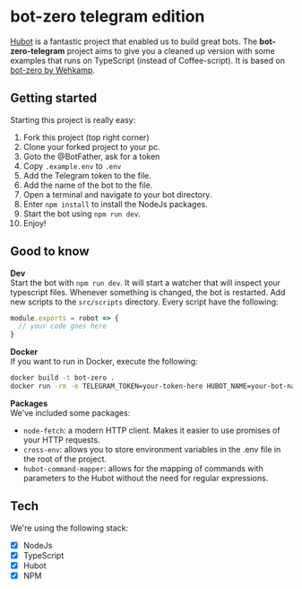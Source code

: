 # bot-zero telegram edition

<a href="https://hubot.github.com/">Hubot</a> is a fantastic project that enabled us to build great bots. The **bot-zero-telegram** project aims to give you a cleaned up version with some examples that runs on TypeScript (instead of Coffee-script). It is based on <a href="https://github.com/wehkamp/bot-zero">bot-zero by Wehkamp</a>.

## Getting started

Starting this project is really easy:

1. Fork this project (top right corner)
2. Clone your forked project to your pc.
3. Goto the @BotFather, ask for a token
4. Copy `.example.env` to `.env`
5. Add the Telegram token to the file.
6. Add the name of the bot to the file.
7. Open a terminal and navigate to your bot directory.
8. Enter `npm install` to install the NodeJs packages.
9. Start the bot using `npm run dev`.
10. Enjoy!

## Good to know

**Dev**<br/>
Start the bot with `npm run dev`. It will start a watcher that will inspect your typescript files. Whenever something is changed, the bot is restarted.
Add new scripts to the `src/scripts` directory. Every script have the following:

```js
module.exports = robot => {
  // your code goes here
}
```

**Docker**<br/>
If you want to run in Docker, execute the following:

```sh
docker build -t bot-zero .
docker run -rm -e TELEGRAM_TOKEN=your-token-here HUBOT_NAME=your-bot-name-here -it bot-zero
```

**Packages** <br/>
We've included some packages:

- `node-fetch`: a modern HTTP client. Makes it easier to use promises of your HTTP requests.
- `cross-env`: allows you to store environment variables in the .env file in the root of the project.
- `hubot-command-mapper`: allows for the mapping of commands with parameters to the Hubot without the need for regular expressions.

## Tech

We're using the following stack:

- [x] NodeJs
- [x] TypeScript
- [x] Hubot
- [x] NPM
